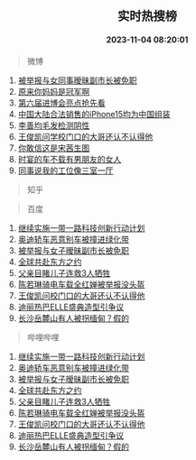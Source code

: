 <div align="center"><h2>实时热搜榜</h2><h4>2023-11-04 08:20:01</h4></div>

> 微博  

1. [被举报与女同事暧昧副市长被免职](https://s.weibo.com/weibo?q=%23%E8%A2%AB%E4%B8%BE%E6%8A%A5%E4%B8%8E%E5%A5%B3%E5%90%8C%E4%BA%8B%E6%9A%A7%E6%98%A7%E5%89%AF%E5%B8%82%E9%95%BF%E8%A2%AB%E5%85%8D%E8%81%8C%23&t=31&band_rank=1&Refer=top)<br />
2. [原来你妈妈是冠军啊](https://s.weibo.com/weibo?q=%23%E5%8E%9F%E6%9D%A5%E4%BD%A0%E5%A6%88%E5%A6%88%E6%98%AF%E5%86%A0%E5%86%9B%E5%95%8A%23&t=31&band_rank=2&Refer=top)<br />
3. [第六届进博会亮点抢先看](https://s.weibo.com/weibo?q=%23%E7%AC%AC%E5%85%AD%E5%B1%8A%E8%BF%9B%E5%8D%9A%E4%BC%9A%E4%BA%AE%E7%82%B9%E6%8A%A2%E5%85%88%E7%9C%8B%23&t=31&band_rank=3&Refer=top)<br />
4. [中国大陆合法销售的iPhone15均为中国组装](https://s.weibo.com/weibo?q=%23%E4%B8%AD%E5%9B%BD%E5%A4%A7%E9%99%86%E5%90%88%E6%B3%95%E9%94%80%E5%94%AE%E7%9A%84iPhone15%E5%9D%87%E4%B8%BA%E4%B8%AD%E5%9B%BD%E7%BB%84%E8%A3%85%23&t=31&band_rank=4&Refer=top)<br />
5. [李善均毛发检测阴性](https://s.weibo.com/weibo?q=%23%E6%9D%8E%E5%96%84%E5%9D%87%E6%AF%9B%E5%8F%91%E6%A3%80%E6%B5%8B%E9%98%B4%E6%80%A7%23&t=31&band_rank=5&Refer=top)<br />
6. [王俊凯问学校门口的大哥还认不认得他](https://s.weibo.com/weibo?q=%23%E7%8E%8B%E4%BF%8A%E5%87%AF%E9%97%AE%E5%AD%A6%E6%A0%A1%E9%97%A8%E5%8F%A3%E7%9A%84%E5%A4%A7%E5%93%A5%E8%BF%98%E8%AE%A4%E4%B8%8D%E8%AE%A4%E5%BE%97%E4%BB%96%23&t=31&band_rank=6&Refer=top)<br />
7. [你敢信这是宋茜生图](https://s.weibo.com/weibo?q=%23%E4%BD%A0%E6%95%A2%E4%BF%A1%E8%BF%99%E6%98%AF%E5%AE%8B%E8%8C%9C%E7%94%9F%E5%9B%BE%23&t=31&band_rank=7&Refer=top)<br />
8. [时宴的车不载有男朋友的女人](https://s.weibo.com/weibo?q=%23%E6%97%B6%E5%AE%B4%E7%9A%84%E8%BD%A6%E4%B8%8D%E8%BD%BD%E6%9C%89%E7%94%B7%E6%9C%8B%E5%8F%8B%E7%9A%84%E5%A5%B3%E4%BA%BA%23&t=31&band_rank=8&Refer=top)<br />
9. [同事说我的工位像三室一厅](https://s.weibo.com/weibo?q=%23%E5%90%8C%E4%BA%8B%E8%AF%B4%E6%88%91%E7%9A%84%E5%B7%A5%E4%BD%8D%E5%83%8F%E4%B8%89%E5%AE%A4%E4%B8%80%E5%8E%85%23&t=31&band_rank=9&Refer=top)<br />

> 知乎  


> 百度  

1. [继续实施一带一路科技创新行动计划](https://www.baidu.com/s?wd=%E7%BB%A7%E7%BB%AD%E5%AE%9E%E6%96%BD%E4%B8%80%E5%B8%A6%E4%B8%80%E8%B7%AF%E7%A7%91%E6%8A%80%E5%88%9B%E6%96%B0%E8%A1%8C%E5%8A%A8%E8%AE%A1%E5%88%92&sa=fyb_news&rsv_dl=fyb_news)<br />
2. [奥迪轿车恶意别车被撞进绿化带](https://www.baidu.com/s?wd=%E5%A5%A5%E8%BF%AA%E8%BD%BF%E8%BD%A6%E6%81%B6%E6%84%8F%E5%88%AB%E8%BD%A6%E8%A2%AB%E6%92%9E%E8%BF%9B%E7%BB%BF%E5%8C%96%E5%B8%A6&sa=fyb_news&rsv_dl=fyb_news)<br />
3. [被举报与女子暧昧副市长被免职](https://www.baidu.com/s?wd=%E8%A2%AB%E4%B8%BE%E6%8A%A5%E4%B8%8E%E5%A5%B3%E5%AD%90%E6%9A%A7%E6%98%A7%E5%89%AF%E5%B8%82%E9%95%BF%E8%A2%AB%E5%85%8D%E8%81%8C&sa=fyb_news&rsv_dl=fyb_news)<br />
4. [全球共赴东方之约](https://www.baidu.com/s?wd=%E5%85%A8%E7%90%83%E5%85%B1%E8%B5%B4%E4%B8%9C%E6%96%B9%E4%B9%8B%E7%BA%A6&sa=fyb_news&rsv_dl=fyb_news)<br />
5. [父亲目睹儿子连救3人牺牲](https://www.baidu.com/s?wd=%E7%88%B6%E4%BA%B2%E7%9B%AE%E7%9D%B9%E5%84%BF%E5%AD%90%E8%BF%9E%E6%95%913%E4%BA%BA%E7%89%BA%E7%89%B2&sa=fyb_news&rsv_dl=fyb_news)<br />
6. [陈若琳骑电车载全红婵被举报没头盔](https://www.baidu.com/s?wd=%E9%99%88%E8%8B%A5%E7%90%B3%E9%AA%91%E7%94%B5%E8%BD%A6%E8%BD%BD%E5%85%A8%E7%BA%A2%E5%A9%B5%E8%A2%AB%E4%B8%BE%E6%8A%A5%E6%B2%A1%E5%A4%B4%E7%9B%94&sa=fyb_news&rsv_dl=fyb_news)<br />
7. [王俊凯问校门口的大哥还认不认得他](https://www.baidu.com/s?wd=%E7%8E%8B%E4%BF%8A%E5%87%AF%E9%97%AE%E6%A0%A1%E9%97%A8%E5%8F%A3%E7%9A%84%E5%A4%A7%E5%93%A5%E8%BF%98%E8%AE%A4%E4%B8%8D%E8%AE%A4%E5%BE%97%E4%BB%96&sa=fyb_news&rsv_dl=fyb_news)<br />
8. [迪丽热巴ELLE盛典造型引争议](https://www.baidu.com/s?wd=%E8%BF%AA%E4%B8%BD%E7%83%AD%E5%B7%B4ELLE%E7%9B%9B%E5%85%B8%E9%80%A0%E5%9E%8B%E5%BC%95%E4%BA%89%E8%AE%AE&sa=fyb_news&rsv_dl=fyb_news)<br />
9. [长沙岳麓山有人被拐缅甸？假的](https://www.baidu.com/s?wd=%E9%95%BF%E6%B2%99%E5%B2%B3%E9%BA%93%E5%B1%B1%E6%9C%89%E4%BA%BA%E8%A2%AB%E6%8B%90%E7%BC%85%E7%94%B8%EF%BC%9F%E5%81%87%E7%9A%84&sa=fyb_news&rsv_dl=fyb_news)<br />

> 哔哩哔哩  

1. [继续实施一带一路科技创新行动计划](https://www.baidu.com/s?wd=%E7%BB%A7%E7%BB%AD%E5%AE%9E%E6%96%BD%E4%B8%80%E5%B8%A6%E4%B8%80%E8%B7%AF%E7%A7%91%E6%8A%80%E5%88%9B%E6%96%B0%E8%A1%8C%E5%8A%A8%E8%AE%A1%E5%88%92&sa=fyb_news&rsv_dl=fyb_news)<br />
2. [奥迪轿车恶意别车被撞进绿化带](https://www.baidu.com/s?wd=%E5%A5%A5%E8%BF%AA%E8%BD%BF%E8%BD%A6%E6%81%B6%E6%84%8F%E5%88%AB%E8%BD%A6%E8%A2%AB%E6%92%9E%E8%BF%9B%E7%BB%BF%E5%8C%96%E5%B8%A6&sa=fyb_news&rsv_dl=fyb_news)<br />
3. [被举报与女子暧昧副市长被免职](https://www.baidu.com/s?wd=%E8%A2%AB%E4%B8%BE%E6%8A%A5%E4%B8%8E%E5%A5%B3%E5%AD%90%E6%9A%A7%E6%98%A7%E5%89%AF%E5%B8%82%E9%95%BF%E8%A2%AB%E5%85%8D%E8%81%8C&sa=fyb_news&rsv_dl=fyb_news)<br />
4. [全球共赴东方之约](https://www.baidu.com/s?wd=%E5%85%A8%E7%90%83%E5%85%B1%E8%B5%B4%E4%B8%9C%E6%96%B9%E4%B9%8B%E7%BA%A6&sa=fyb_news&rsv_dl=fyb_news)<br />
5. [父亲目睹儿子连救3人牺牲](https://www.baidu.com/s?wd=%E7%88%B6%E4%BA%B2%E7%9B%AE%E7%9D%B9%E5%84%BF%E5%AD%90%E8%BF%9E%E6%95%913%E4%BA%BA%E7%89%BA%E7%89%B2&sa=fyb_news&rsv_dl=fyb_news)<br />
6. [陈若琳骑电车载全红婵被举报没头盔](https://www.baidu.com/s?wd=%E9%99%88%E8%8B%A5%E7%90%B3%E9%AA%91%E7%94%B5%E8%BD%A6%E8%BD%BD%E5%85%A8%E7%BA%A2%E5%A9%B5%E8%A2%AB%E4%B8%BE%E6%8A%A5%E6%B2%A1%E5%A4%B4%E7%9B%94&sa=fyb_news&rsv_dl=fyb_news)<br />
7. [王俊凯问校门口的大哥还认不认得他](https://www.baidu.com/s?wd=%E7%8E%8B%E4%BF%8A%E5%87%AF%E9%97%AE%E6%A0%A1%E9%97%A8%E5%8F%A3%E7%9A%84%E5%A4%A7%E5%93%A5%E8%BF%98%E8%AE%A4%E4%B8%8D%E8%AE%A4%E5%BE%97%E4%BB%96&sa=fyb_news&rsv_dl=fyb_news)<br />
8. [迪丽热巴ELLE盛典造型引争议](https://www.baidu.com/s?wd=%E8%BF%AA%E4%B8%BD%E7%83%AD%E5%B7%B4ELLE%E7%9B%9B%E5%85%B8%E9%80%A0%E5%9E%8B%E5%BC%95%E4%BA%89%E8%AE%AE&sa=fyb_news&rsv_dl=fyb_news)<br />
9. [长沙岳麓山有人被拐缅甸？假的](https://www.baidu.com/s?wd=%E9%95%BF%E6%B2%99%E5%B2%B3%E9%BA%93%E5%B1%B1%E6%9C%89%E4%BA%BA%E8%A2%AB%E6%8B%90%E7%BC%85%E7%94%B8%EF%BC%9F%E5%81%87%E7%9A%84&sa=fyb_news&rsv_dl=fyb_news)<br />
